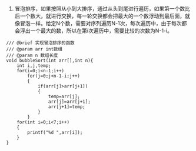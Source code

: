 <!--
 * @Descripttion: 
 * @Author: 只会Ctrl CV的菜鸟
 * @version: 
 * @Date: 2022-12-13 19:33:27
 * @LastEditTime: 2023-01-20 15:16:37
-->
1. 冒泡排序，如果按照从小到大排序，通过从头到尾进行遍历，如果第一个数比后一个数大，就进行交换，每一轮交换都会把最大的一个数浮动到最后面，就像冒泡一样。给定N个数，需要对序列遍历N-1次，每次遍历中，由于每次都会浮出一个最大的数，所以在第i次遍历中，需要比较的次数为N-1-i。
```c{.line-numbers}
/// @brief 实现冒泡排序的函数
/// @param arr int数组
/// @param n 数组长度
void bubbleSort(int arr[],int n){
    int i,j,temp;
    for(i=0;i<n-1;i++)
        for(j=0;j<n-1-i;j++)
        {
            if(arr[j]>arr[j+1])
            {
                temp=arr[j];
                arr[j]=arr[j+1];
                arr[j+1]=temp;
            }
        }
    for(int i=0;i<7;i++)
    {
        printf("%d ",arr[i]);
    }
}
```

